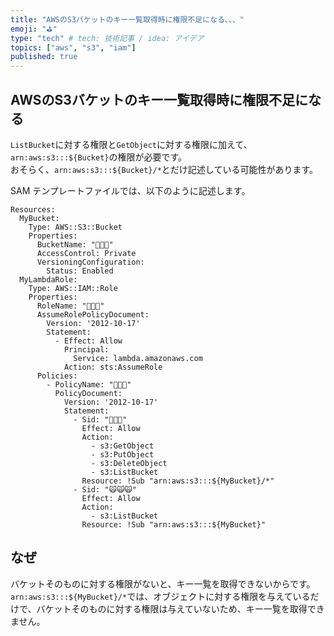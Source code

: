 ```yaml
---
title: "AWSのS3バケットのキー一覧取得時に権限不足になる、、、"
emoji: "⛳"
type: "tech" # tech: 技術記事 / idea: アイデア
topics: ["aws", "s3", "iam"]
published: true
---
```


## AWSのS3バケットのキー一覧取得時に権限不足になる

`ListBucket`に対する権限と`GetObject`に対する権限に加えて、`arn:aws:s3:::${Bucket}`の権限が必要です。  
おそらく、`arn:aws:s3:::${Bucket}/*`とだけ記述している可能性があります。  

SAM テンプレートファイルでは、以下のように記述します。  

```sam
Resources:
  MyBucket:
    Type: AWS::S3::Bucket
    Properties:
      BucketName: "🐶🐶🐶"
      AccessControl: Private
      VersioningConfiguration:
        Status: Enabled
  MyLambdaRole:
    Type: AWS::IAM::Role
    Properties:
      RoleName: "🐙🐙🐙"
      AssumeRolePolicyDocument:
        Version: '2012-10-17'
        Statement:
          - Effect: Allow
            Principal:
              Service: lambda.amazonaws.com
            Action: sts:AssumeRole
      Policies:
        - PolicyName: "🐬🐬🐬"
          PolicyDocument:
            Version: '2012-10-17'
            Statement:
              - Sid: "🐸🐸🐸"
                Effect: Allow
                Action:
                  - s3:GetObject
                  - s3:PutObject
                  - s3:DeleteObject
                  - s3:ListBucket
                Resource: !Sub "arn:aws:s3:::${MyBucket}/*"
              - Sid: "🙀🙀🙀"
                Effect: Allow
                Action:
                  - s3:ListBucket
                Resource: !Sub "arn:aws:s3:::${MyBucket}"
```

## なぜ

バケットそのものに対する権限がないと、キー一覧を取得できないからです。  
`arn:aws:s3:::${MyBucket}/*`では、オブジェクトに対する権限を与えているだけで、バケットそのものに対する権限は与えていないため、キー一覧を取得できません。  
